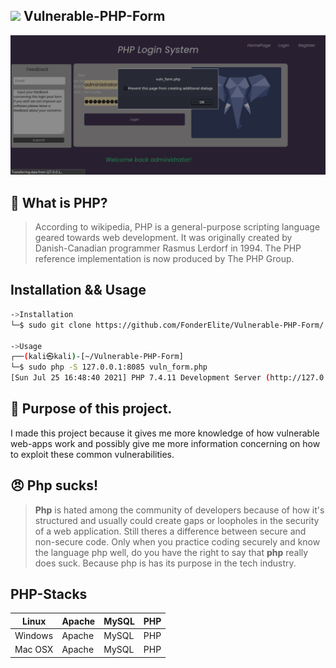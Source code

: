 ## <img src="https://camo.githubusercontent.com/2badf7d76ce3d128c84cbc1f96709ab9ff04aaf9c387bbd26b3e8646df995ec7/68747470733a2f2f696d672e69636f6e73382e636f6d2f636f6c6f722f34382f3030303030302f7068702e706e67"> Vulnerable-PHP-Form

<img src="vuln_form.png" width=800px>

## 🐘 What is PHP?
> According to wikipedia, PHP is a general-purpose scripting language geared towards web development. It was originally created by Danish-Canadian programmer Rasmus Lerdorf in 1994. The PHP reference implementation is now produced by The PHP Group.

## Installation && Usage
```bash
->Installation
└─$ sudo git clone https://github.com/FonderElite/Vulnerable-PHP-Form/

->Usage
┌──(kali㉿kali)-[~/Vulnerable-PHP-Form]
└─$ sudo php -S 127.0.0.1:8085 vuln_form.php                
[Sun Jul 25 16:48:40 2021] PHP 7.4.11 Development Server (http://127.0.0.1:8085) started
```

## 👷 Purpose of this project.
I made this project because it gives me more knowledge of how vulnerable web-apps work and possibly give me more information concerning on how to exploit these common vulnerabilities.

## 😠 Php sucks!
> **Php** is hated among the community of developers because of how it's structured and usually could create gaps or loopholes in the security of a web application.
> Still theres a difference between secure and non-secure code. Only when you practice coding securely and know the language php well, do you have the right to say  that **php** really does suck. Because php is has its purpose in the tech industry.

## PHP-Stacks
| Linux  | Apache |  MySQL | PHP |
|---|---|---|---|
| Windows | Apache  | MySQL | PHP |
| Mac OSX | Apache | MySQL | PHP
